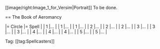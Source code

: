 [[image/right:Image_1_for_Versim|Portrait]]
To be done.

== The Book of Aeromancy

|= Circle |= Spell |
| 1 |... |
| 1 |... |
| 1 |... |
| 2 |... |
| 2 |... |
| 2 |... |
| 3 |... |
| 3 |... |
| 3 |... |
| 4 |... |
| 4 |... |
| 4 |... |
| 5 |... |
| 5 |... |

Tag: [[tag:Spellcasters]]
